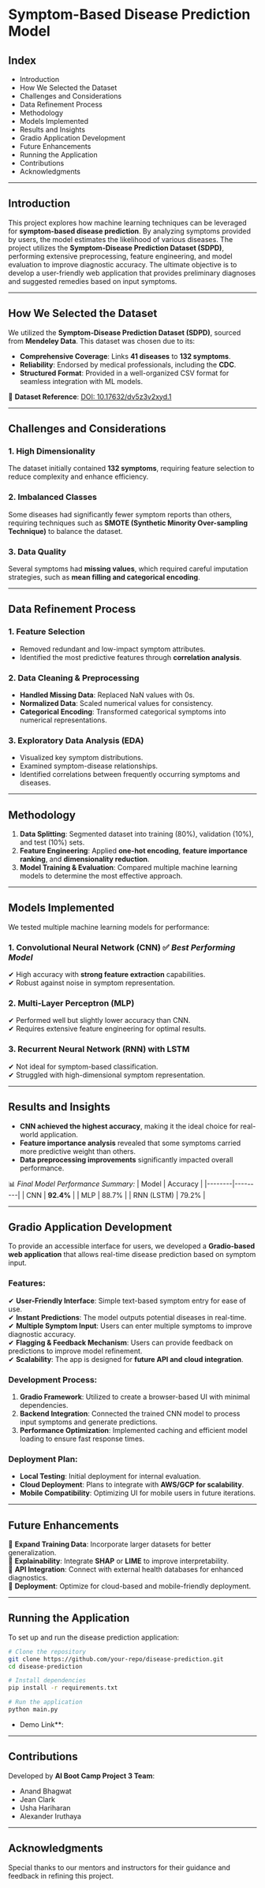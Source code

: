 
# Symptom-Based Disease Prediction Model

## Index
- Introduction
- How We Selected the Dataset
- Challenges and Considerations
- Data Refinement Process
- Methodology
- Models Implemented
- Results and Insights
- Gradio Application Development
- Future Enhancements
- Running the Application
- Contributions
- Acknowledgments

---

## Introduction
This project explores how machine learning techniques can be leveraged for **symptom-based disease prediction**. By analyzing symptoms provided by users, the model estimates the likelihood of various diseases. The project utilizes the **Symptom-Disease Prediction Dataset (SDPD)**, performing extensive preprocessing, feature engineering, and model evaluation to improve diagnostic accuracy. The ultimate objective is to develop a user-friendly web application that provides preliminary diagnoses and suggested remedies based on input symptoms.

---

## How We Selected the Dataset
We utilized the **Symptom-Disease Prediction Dataset (SDPD)**, sourced from **Mendeley Data**. This dataset was chosen due to its:
- **Comprehensive Coverage**: Links **41 diseases** to **132 symptoms**.
- **Reliability**: Endorsed by medical professionals, including the **CDC**.
- **Structured Format**: Provided in a well-organized CSV format for seamless integration with ML models.

📌 **Dataset Reference**: [DOI: 10.17632/dv5z3v2xyd.1](https://doi.org/10.17632/dv5z3v2xyd.1)

---

## Challenges and Considerations
### 1. High Dimensionality
The dataset initially contained **132 symptoms**, requiring feature selection to reduce complexity and enhance efficiency.

### 2. Imbalanced Classes
Some diseases had significantly fewer symptom reports than others, requiring techniques such as **SMOTE (Synthetic Minority Over-sampling Technique)** to balance the dataset.

### 3. Data Quality
Several symptoms had **missing values**, which required careful imputation strategies, such as **mean filling and categorical encoding**.

---

## Data Refinement Process
### 1. Feature Selection
- Removed redundant and low-impact symptom attributes.
- Identified the most predictive features through **correlation analysis**.

### 2. Data Cleaning & Preprocessing
- **Handled Missing Data**: Replaced NaN values with 0s.
- **Normalized Data**: Scaled numerical values for consistency.
- **Categorical Encoding**: Transformed categorical symptoms into numerical representations.

### 3. Exploratory Data Analysis (EDA)
- Visualized key symptom distributions.
- Examined symptom-disease relationships.
- Identified correlations between frequently occurring symptoms and diseases.

---

## Methodology
1. **Data Splitting**: Segmented dataset into training (80%), validation (10%), and test (10%) sets.
2. **Feature Engineering**: Applied **one-hot encoding**, **feature importance ranking**, and **dimensionality reduction**.
3. **Model Training & Evaluation**: Compared multiple machine learning models to determine the most effective approach.

---

## Models Implemented
We tested multiple machine learning models for performance:

### 1. Convolutional Neural Network (CNN) ✅ *Best Performing Model*
✔ High accuracy with **strong feature extraction** capabilities.  
✔ Robust against noise in symptom representation.

### 2. Multi-Layer Perceptron (MLP)
✔ Performed well but slightly lower accuracy than CNN.  
✔ Requires extensive feature engineering for optimal results.

### 3. Recurrent Neural Network (RNN) with LSTM
✔ Not ideal for symptom-based classification.  
✔ Struggled with high-dimensional symptom representation.

---

## Results and Insights
- **CNN achieved the highest accuracy**, making it the ideal choice for real-world application.
- **Feature importance analysis** revealed that some symptoms carried more predictive weight than others.
- **Data preprocessing improvements** significantly impacted overall performance.

📊 *Final Model Performance Summary:*
| Model | Accuracy |
|--------|---------|
| CNN | **92.4%** |
| MLP | 88.7% |
| RNN (LSTM) | 79.2% |

---

## Gradio Application Development
To provide an accessible interface for users, we developed a **Gradio-based web application** that allows real-time disease prediction based on symptom input.

### Features:
✔ **User-Friendly Interface**: Simple text-based symptom entry for ease of use.  
✔ **Instant Predictions**: The model outputs potential diseases in real-time.  
✔ **Multiple Symptom Input**: Users can enter multiple symptoms to improve diagnostic accuracy.  
✔ **Flagging & Feedback Mechanism**: Users can provide feedback on predictions to improve model refinement.  
✔ **Scalability**: The app is designed for **future API and cloud integration**.

### Development Process:
1. **Gradio Framework**: Utilized to create a browser-based UI with minimal dependencies.
2. **Backend Integration**: Connected the trained CNN model to process input symptoms and generate predictions.
3. **Performance Optimization**: Implemented caching and efficient model loading to ensure fast response times.

### Deployment Plan:
- **Local Testing**: Initial deployment for internal evaluation.
- **Cloud Deployment**: Plans to integrate with **AWS/GCP for scalability**.
- **Mobile Compatibility**: Optimizing UI for mobile users in future iterations.


---

## Future Enhancements
🔹 **Expand Training Data**: Incorporate larger datasets for better generalization.  
🔹 **Explainability**: Integrate **SHAP** or **LIME** to improve interpretability.  
🔹 **API Integration**: Connect with external health databases for enhanced diagnostics.  
🔹 **Deployment**: Optimize for cloud-based and mobile-friendly deployment.  

---

## Running the Application
To set up and run the disease prediction application:
```bash
# Clone the repository
git clone https://github.com/your-repo/disease-prediction.git
cd disease-prediction

# Install dependencies
pip install -r requirements.txt

# Run the application
python main.py
```
* Demo Link**: 

---

## Contributions
Developed by **AI Boot Camp Project 3 Team**:
- Anand Bhagwat
- Jean Clark
- Usha Hariharan
- Alexander Iruthaya

---

## Acknowledgments
Special thanks to our mentors and instructors for their guidance and feedback in refining this project.

